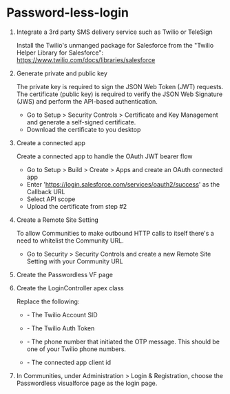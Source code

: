 # Password-less-login

1. Integrate a 3rd party SMS delivery service such as Twilio or TeleSign

   Install the Twilio's unmanged package for Salesforce from the "Twilio Helper Library for Salesforce":
   https://www.twilio.com/docs/libraries/salesforce

2. Generate private and public key

   The private key is required to sign the JSON Web Token (JWT) requests.
   The certificate (public key) is required to verify the JSON Web Signature (JWS) and perform the API-based authentication. 
   
    - Go to Setup > Security Controls > Certificate and Key Management and generate a self-signed certificate.
    - Download the certificate to you desktop

3. Create a connected app
 
   Create a connected app to handle the OAuth JWT bearer flow

   - Go to Setup > Build > Create > Apps and create an OAuth connected app
   - Enter 'https://login.salesforce.com/services/oauth2/success' as the Callback URL
   - Select API scope
   - Upload the certificate from step #2

4. Create a Remote Site Setting

   To allow Communities to make outbound HTTP calls to itself there's a need to whitelist the Community URL. 

   - Go to Security > Security Controls and create a new Remote Site Setting with your Community URL

5. Create the Passwordless VF page

6. Create the LoginController apex class 
   
   Replace the following:
   - <YOUR ACCOUNT SID> - The Twilio Account SID
   - <YOUR AUTH TOKEN>  - The Twilio Auth Token 
   - <YOUR Twilio Phone Number> - The phone number that initiated the OTP message. This should be one of your Twilio phone numbers.

   - <CONNECTED APP CLIENT_ID> - The connected app client id 
 
7. In Communities, under Administration > Login & Registration, choose the Passwordless visualforce page as the login page. 

